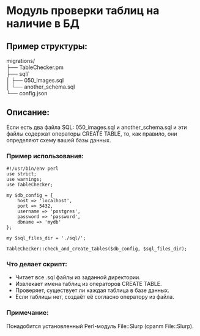 # Модуль проверки таблиц на наличие в БД

## Пример структуры:
migrations/  
├── TableChecker.pm  
├── sql/  
│   ├── 050_images.sql  
│   └── another_schema.sql  
└── config.json  

## Описание:
Если есть два файла SQL: 050_images.sql и another_schema.sql и
эти файлы содержат операторы CREATE TABLE, то, как правило, они определяют схему вашей базы данных.

### Пример использования:

```
#!/usr/bin/env perl
use strict;
use warnings;
use TableChecker;

my $db_config = {
    host => 'localhost',
    port => 5432,
    username => 'postgres',
    password => 'password',
    dbname => 'mydb'
};

my $sql_files_dir = './sql/';

TableChecker::check_and_create_tables($db_config, $sql_files_dir);
```

### Что делает скрипт:
- Читает все .sql файлы из заданной директории.
- Извлекает имена таблиц из операторов CREATE TABLE.
- Проверяет, существует ли каждая таблица в базе данных.
- Если таблицы нет, создаёт её согласно оператору из файла.

### Примечание:
Понадобится установленный Perl-модуль File::Slurp (cpanm File::Slurp).
